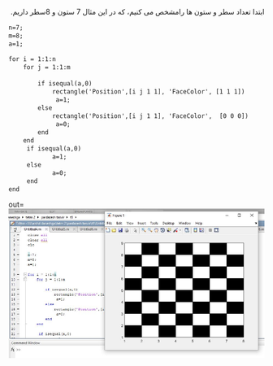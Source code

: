 <div dir="rtl">

ابتدا تعداد سطر و ستون ها رامشخص می کنیم، که در این مثال 7 ستون و 8سطر داریم.<br/>
</div>

```
n=7;
m=8;
a=1;  
```


```
for i = 1:1:n
    for j = 1:1:m
        
        if isequal(a,0) 
            rectangle('Position',[i j 1 1], 'FaceColor', [1 1 1])
             a=1;
        else
            rectangle('Position',[i j 1 1], 'FaceColor',  [0 0 0])
             a=0;
        end
    end
     if isequal(a,0)
            a=1;
     else
            a=0;
     end
end
```


out=![out](t1.JPG)
